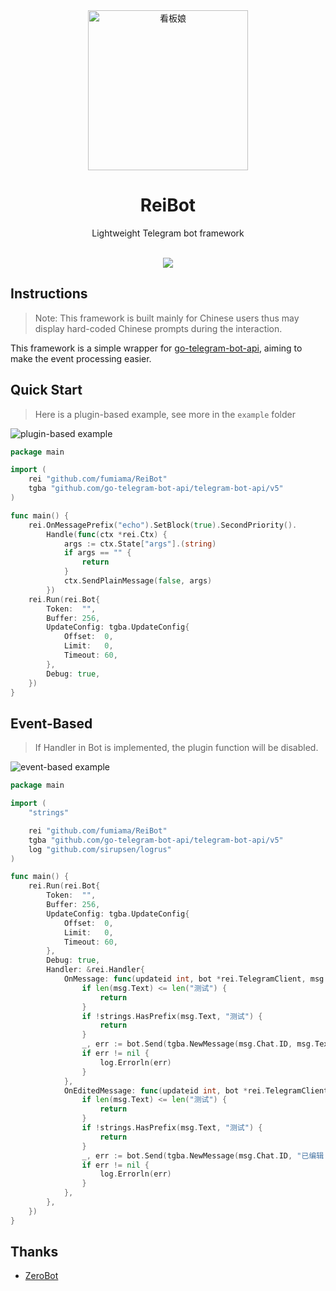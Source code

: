 <div align="center">
  <a href="https://crypko.ai/crypko/GtWYDpVMx5GYm/">
  <img src=".github/Misaki.png" alt="看板娘" width = "256">
  </a><br>

  <h1>ReiBot</h1>
  Lightweight Telegram bot framework<br><br>

  <img src="https://counter.seku.su/cmoe?name=ReiBot&theme=r34" /><br>

</div>

## Instructions

> Note: This framework is built mainly for Chinese users thus may display hard-coded Chinese prompts during the interaction.

This framework is a simple wrapper for [go-telegram-bot-api](https://github.com/go-telegram-bot-api/telegram-bot-api), aiming to make the event processing easier.

## Quick Start
> Here is a plugin-based example, see more in the `example` folder

![plugin-based example](https://user-images.githubusercontent.com/41315874/171567343-f61eba4e-2bc9-49b3-af05-6446f0a73c54.png)

```go
package main

import (
	rei "github.com/fumiama/ReiBot"
	tgba "github.com/go-telegram-bot-api/telegram-bot-api/v5"
)

func main() {
	rei.OnMessagePrefix("echo").SetBlock(true).SecondPriority().
		Handle(func(ctx *rei.Ctx) {
			args := ctx.State["args"].(string)
			if args == "" {
				return
			}
			ctx.SendPlainMessage(false, args)
		})
	rei.Run(rei.Bot{
		Token:  "",
		Buffer: 256,
		UpdateConfig: tgba.UpdateConfig{
			Offset:  0,
			Limit:   0,
			Timeout: 60,
		},
		Debug: true,
	})
}
```

## Event-Based

> If Handler in Bot is implemented, the plugin function will be disabled.

![event-based example](https://user-images.githubusercontent.com/41315874/171567349-5ff59cfa-cc3a-44a8-8158-6c76c8d433b7.png)

```go
package main

import (
	"strings"

	rei "github.com/fumiama/ReiBot"
	tgba "github.com/go-telegram-bot-api/telegram-bot-api/v5"
	log "github.com/sirupsen/logrus"
)

func main() {
	rei.Run(rei.Bot{
		Token:  "",
		Buffer: 256,
		UpdateConfig: tgba.UpdateConfig{
			Offset:  0,
			Limit:   0,
			Timeout: 60,
		},
		Debug: true,
		Handler: &rei.Handler{
			OnMessage: func(updateid int, bot *rei.TelegramClient, msg *tgba.Message) {
				if len(msg.Text) <= len("测试") {
					return
				}
				if !strings.HasPrefix(msg.Text, "测试") {
					return
				}
				_, err := bot.Send(tgba.NewMessage(msg.Chat.ID, msg.Text[len("测试"):]))
				if err != nil {
					log.Errorln(err)
				}
			},
			OnEditedMessage: func(updateid int, bot *rei.TelegramClient, msg *tgba.Message) {
				if len(msg.Text) <= len("测试") {
					return
				}
				if !strings.HasPrefix(msg.Text, "测试") {
					return
				}
				_, err := bot.Send(tgba.NewMessage(msg.Chat.ID, "已编辑："+msg.Text[len("测试"):]))
				if err != nil {
					log.Errorln(err)
				}
			},
		},
	})
}
```

## Thanks

- [ZeroBot](https://github.com/wdvxdr1123/ZeroBot)
